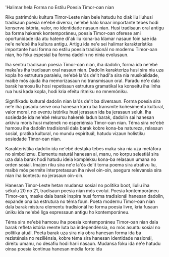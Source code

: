 'Halimar hela Forma no Estilu Poesia Timor-oan nian

Riku patrimóniu kultura Timor-Leste nian bele hatudu ho diak liu liuhusi tradisaun poesia ne'ebé diversu, ne'ebé halo knaar importante tebes hodi konserva istória, valor, no identidade nasaun nian. Husi tradisaun oral antigu ba forma hakerek kontemporáneu, poesia Timor-oan oferese ami oportunidade ida atu hatene di'ak liu kona-ba klamar nasaun foin sae ida ne'e ne'ebé iha kultura antigu. Artigu ida ne'e sei halimar karakterístika importante husi forma no estilu poesia tradisionál no modernu Timor-oan nian, ho foku espesial ba forma dadolin no ninia evolusaun.

Iha sentru tradisaun poesia Timor-oan nian, iha dadolin, forma ida ne'ebé maka'as iha tradisaun oral nasaun nian. Dadolin karakteriza husi sira nia uza kopla ho estrutura paralelu, ne'ebé la'ós de'it hadi'a sira nia musikalidade, maibé mós ajuda iha memorizasaun no transmisaun oral. Paradu ne'e dala barak hamosu liu hosi repetisaun estrutura gramatikal ka konseitu iha linha rua husi kada kopla, hodi kria efeitu ritmiku no mnemóniku.

Signifikadu kultural dadolin nian la'ós de'it ba diversaun. Forma poesia sira ne'e iha pasadu serve ona hanesan karru ba transmite koñesimentu kultural, valor moral, no eventu istóriku husi jerasaun ida ba jerasaun seluk. Iha sosiedade ida ne'ebé rekursu hakerek ladun barak, dadolin sai hanesan arkíviu moris husi matenek no esperiénsia Timor-oan nian. Téma sira ne'ebé hamosu iha dadolin tradisionál dala barak kobre kona-ba natureza, relasaun sosial, pratika kultural, no mundu espirituál, hatudu vizaun holístiku sosiedade Timor-oan nian.

Karakterístika dadolin ida ne'ebé destaka tebes maka sira nia uza metáfora no simbolizmu. Elementu naturál hanesan ai, manu, no korpu selestiál sira uza dala barak hodi hatudu ideia kompleksu kona-ba relasaun umana no orden sosial. Imajen riku sira ne'e la'ós de'it torna poema sira atrativu liu, maibé mós permite interpretasaun iha nivel oin-oin, asegura relevansia sira nian iha kontestu no jerasaun oin-oin.

Hanesan Timor-Leste hetan mudansa sosial no polítika boot, liuliu iha sékulu 20 no 21, tradisaun poesia nian mós evolui. Poesia kontemporáneu Timor-oan, maske dala barak inspira husi forma tradisionál hanesan dadolin, expande ona ba estrutura no téma foun. Poeta modernu Timor-oan nian dala barak mistura elementu tradisionál ho forma poesia livre, kria fusaun úniku ida ne'ebé liga espressaun antigu ho kontemporáneu.

Téma sira ne'ebé hamosu iha poesia kontemporáneu Timor-oan nian dala barak refleta istória reente luta ba independénsia, no mós asuntu sosial no polítika atuál. Poeta barak uza sira nia obra hanesan forma ida ba rezisténsia no reziliénsia, kobre téma sira hanesan identidade nasionál, direitu umanu, no desafiu hodi harii nasaun. Mudansa foku ida ne'e hatudu oinsa poesia kontinua hanesan média forte ida